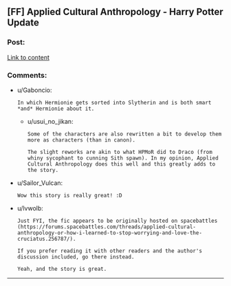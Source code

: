 ## [FF] Applied Cultural Anthropology - Harry Potter Update

### Post:

[Link to content](https://www.fanfiction.net/s/9238861/16/Applied-Cultural-Anthropology-or)

### Comments:

- u/Gaboncio:
  ```
  In which Hermionie gets sorted into Slytherin and is both smart *and* Hermionie about it.
  ```

  - u/usui_no_jikan:
    ```
    Some of the characters are also rewritten a bit to develop them more as characters (than in canon).

    The slight reworks are akin to what HPMoR did to Draco (from whiny sycophant to cunning Sith spawn). In my opinion, Applied Cultural Anthropology does this well and this greatly adds to the story.
    ```

- u/Sailor_Vulcan:
  ```
  Wow this story is really great! :D
  ```

- u/lvwolb:
  ```
  Just FYI, the fic appears to be originally hosted on spacebattles (https://forums.spacebattles.com/threads/applied-cultural-anthropology-or-how-i-learned-to-stop-worrying-and-love-the-cruciatus.256787/).

  If you prefer reading it with other readers and the author's discussion included, go there instead.

  Yeah, and the story is great.
  ```

---

